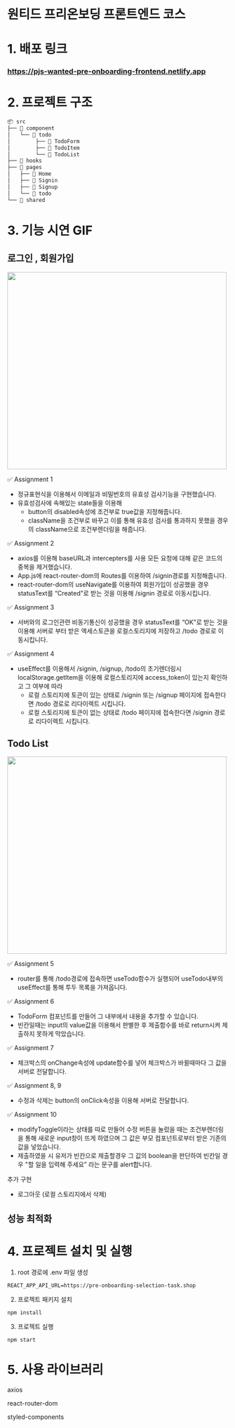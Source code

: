 # 원티드 프리온보딩 프론트엔드 코스

# 1. 배포 링크

### https://pjs-wanted-pre-onboarding-frontend.netlify.app

# 2. 프로젝트 구조

```bash
📦 src
├── 📂 component
│   └── 📂 todo
│        ├── 📄 TodoForm
│        ├── 📄 TodoItem
│        └── 📄 TodoList
├── 📂 hooks
├── 📂 pages
│   ├── 📄 Home
│   ├── 📄 Signin
│   ├── 📄 Signup
│   └── 📄 todo
└── 📂 shared
```

# 3. 기능 시연 GIF

## 로그인 , 회원가입

<img src="https://user-images.githubusercontent.com/87622597/218252160-86bccb24-90b6-434e-bc85-78e552e91321.gif" width="500" height="450"/>

✅ Assignment 1

- 정규표현식을 이용해서 이메일과 비밀번호의 유효성 검사기능을 구현했습니다.
- 유효성검사에 속해있는 state들을 이용해
  - button의 disabled속성에 조건부로 true값을 지정해줍니다.
  - className을 조건부로 바꾸고 이를 통해 유효성 검사를 통과하지 못했을 경우의 className으로 조건부렌더링을 해줍니다.

✅ Assignment 2

- axios를 이용해 baseURL과 intercepters를 사용 모든 요청에 대해 같은 코드의 중복을 제거했습니다.
- App.js에 react-router-dom의 Routes를 이용하여 /signin경로를 지정해줍니다.
- react-router-dom의 useNavigate를 이용하여 회원가입이 성공했을 경우 statusText를 “Created”로 받는 것을 이용해 /signin 경로로 이동시킵니다.

✅ Assignment 3

- 서버와의 로그인관련 비동기통신이 성공했을 경우 statusText를 “OK”로 받는 것을 이용해 서버로 부터 받은 엑세스토큰을 로컬스토리지에 저장하고 /todo 경로로 이동시킵니다.

✅ Assignment 4

- useEffect를 이용해서 /signin, /signup, /todo의 초기렌더링시 localStorage.getItem을 이용해 로컬스토리지에 access_token이 있는지 확인하고 그 여부에 따라
  - 로컬 스토리지에 토큰이 있는 상태로 /signin 또는 /signup 페이지에 접속한다면 /todo 경로로 리다이렉트 시킵니다.
  - 로컬 스토리지에 토큰이 없는 상태로 /todo 페이지에 접속한다면 /signin 경로로 리다이렉트 시킵니다.

## Todo List

<img src="https://user-images.githubusercontent.com/87622597/218252162-d5580730-7fc7-4663-99ef-1a0809b61a54.gif" width="500" height="450"/>

✅ Assignment 5

- router를 통해 /todo경로에 접속하면 useTodo함수가 실행되어 useTodo내부의 useEffect를 통해 투두 목록을 가져옵니다.

✅ Assignment 6

- TodoForm 컴포넌트를 만들어 그 내부에서 내용을 추가할 수 있습니다.
- 빈칸일때는 input의 value값을 이용해서 판별한 후 제출함수를 바로 return시켜 제출하지 못하게 막았습니다.

✅ Assignment 7

- 체크박스의 onChange속성에 update함수를 넣어 체크박스가 바뀔때마다 그 값을 서버로 전달합니다.

✅ Assignment 8, 9

- 수정과 삭제는 button의 onClick속성을 이용해 서버로 전달합니다.

✅ Assignment 10

- modifyToggle이라는 상태를 따로 만들어 수정 버튼을 눌렀을 때는 조건부렌더링을 통해 새로운 input창이 뜨게 하였으며 그 값은 부모 컴포넌트로부터 받은 기존의 값을 넣었습니다.
- 제출하였을 시 유저가 빈칸으로 제출할경우 그 값의 boolean을 판단하여 빈칸일 경우 "할 일을 입력해 주세요” 라는 문구를 alert합니다.

추가 구현

- 로그아웃 (로컬 스토리지에서 삭제)

## 성능 최적화

# 4. 프로젝트 설치 및 실행

1. root 경로에 .env 파일 생성

```
REACT_APP_API_URL=https://pre-onboarding-selection-task.shop
```

2. 프로젝트 패키지 설치

```
npm install
```

3. 프로젝트 실행

```
npm start
```

# 5. 사용 라이브러리

axios

react-router-dom

styled-components
